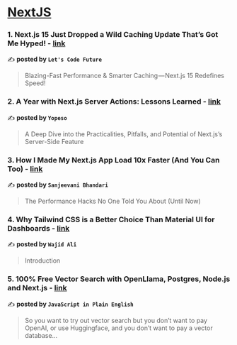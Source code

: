 
<h1><a href=https://medium.com/tag/nextjs/recommended target="_blank" rel="noopener noreferrer">NextJS</a></h1>
<h3>1. Next.js 15 Just Dropped a Wild Caching Update That’s Got Me Hyped! - <a href="https://medium.com/@letscodefuture/next-js-15-just-dropped-a-wild-caching-update-thats-got-me-hyped-752fded8fcc5" target="_blank" rel="noopener noreferrer">link</a></h3>

✍️ **posted by `Let's Code Future`**

<blockquote>Blazing-Fast Performance & Smarter Caching — Next.js 15 Redefines Speed!</blockquote>

<h3>2. A Year with Next.js Server Actions: Lessons Learned - <a href="https://medium.com/yopeso/a-year-with-next-js-server-actions-lessons-learned-93ef7b518c73" target="_blank" rel="noopener noreferrer">link</a></h3>

✍️ **posted by `Yopeso`**

<blockquote>A Deep Dive into the Practicalities, Pitfalls, and Potential of Next.js’s Server-Side Feature</blockquote>

<h3>3. How I Made My Next.js App Load 10x Faster (And You Can Too) - <a href="https://medium.com/@sanjeevanibhandari3/how-i-made-my-next-js-app-load-10x-faster-and-you-can-too-30a8b6c86d9c" target="_blank" rel="noopener noreferrer">link</a></h3>

✍️ **posted by `Sanjeevani Bhandari`**

<blockquote>The Performance Hacks No One Told You About (Until Now)</blockquote>

<h3>4. Why Tailwind CSS is a Better Choice Than Material UI for Dashboards - <a href="https://medium.com/@officewajidali/ilwhy-tailwind-css-is-a-better-choice-than-material-ui-for-dashboards-7cf475d0263b" target="_blank" rel="noopener noreferrer">link</a></h3>

✍️ **posted by `Wajid Ali`**

<blockquote>Introduction</blockquote>

<h3>5. 100% Free Vector Search with OpenLlama, Postgres, Node.js and Next.js - <a href="https://medium.com/javascript-in-plain-english/100-free-vector-search-with-openllama-postgres-nodejs-and-nextjs-e496856766f7" target="_blank" rel="noopener noreferrer">link</a></h3>

✍️ **posted by `JavaScript in Plain English`**

<blockquote>So you want to try out vector search but you don’t want to pay OpenAI, or use Huggingface, and you don’t want to pay a vector database…</blockquote>

